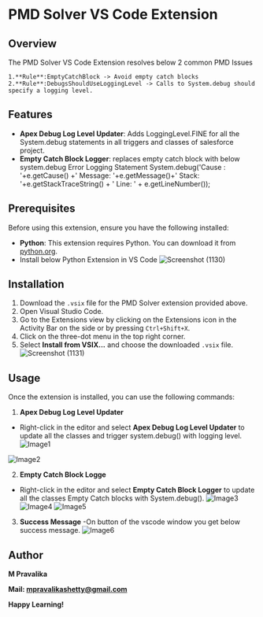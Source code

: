 # PMD Solver VS Code Extension
## Overview
The PMD Solver VS Code Extension resolves below 2 common PMD Issues

    1.**Rule**:EmptyCatchBlock -> Avoid empty catch blocks 
    2.**Rule**:DebugsShouldUseLoggingLevel -> Calls to System.debug should specify a logging level.
## Features
- **Apex Debug Log Level Updater**: Adds LoggingLevel.FINE for all the System.debug statements in all triggers and classes of salesforce project.
- **Empty Catch Block Logger**: replaces empty catch block with below system.debug Error Logging Statement
    System.debug('Cause : '+e.getCause() +' Message: '+e.getMessage()+' Stack: '+e.getStackTraceString() + ' Line: ' + e.getLineNumber());

## Prerequisites
Before using this extension, ensure you have the following installed:
- **Python**: This extension requires Python. You can download it from [python.org](https://www.python.org/downloads/).
- Install below Python Extension in VS Code
      ![Screenshot (1130)](https://github.com/user-attachments/assets/bd7bc540-a58b-4252-bf1d-221fd11cf4da)

## Installation
1. Download the `.vsix` file for the PMD Solver extension provided above.
2. Open Visual Studio Code.
3. Go to the Extensions view by clicking on the Extensions icon in the Activity Bar on the side or by pressing `Ctrl+Shift+X`.
4. Click on the three-dot menu in the top right corner.
5. Select **Install from VSIX...** and choose the downloaded `.vsix` file.
   ![Screenshot (1131)](https://github.com/user-attachments/assets/105cb1aa-30a8-48fd-9d30-fb8898d10eba)

## Usage
Once the extension is installed, you can use the following commands:
1. **Apex Debug Log Level Updater**
  - Right-click in the editor and select **Apex Debug Log Level Updater** to update all the classes and trigger system.debug() with logging level.
   ![Image1](https://github.com/user-attachments/assets/ef94cfa0-b44a-403e-8078-4b15718e9834)

  ![Image2](https://github.com/user-attachments/assets/5ec444f5-c62d-4e5c-a668-e0cabca7db2f)

2. **Empty Catch Block Logge**
  - Right-click in the editor and select **Empty Catch Block Logger** to update all the classes Empty Catch blocks with System.debug().
   ![Image3](https://github.com/user-attachments/assets/d03bee05-4b04-492f-a1bc-5c9bda9d46fc)
   ![Image4](https://github.com/user-attachments/assets/74c684bf-f743-45de-942b-5e5283196a0a)
   ![Image5](https://github.com/user-attachments/assets/b04e3353-b683-40d2-8385-1ba3430bfdf4)



3. **Success Message**
    -On button of the vscode window you get below success message.
    ![Image6](https://github.com/user-attachments/assets/5e2d86aa-f484-4792-bd0f-58c468ab46ab)


## Author
**M Pravalika**

**Mail: mpravalikashetty@gmail.com**

**Happy Learning!**
